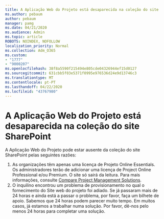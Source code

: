 ```yaml
---
title: A Aplicação Web do Projeto está desaparecida na coleção do site SharePoint
ms.author: pebaum
author: pebaum
manager: pamg
ms.date: 04/21/2020
ms.audience: Admin
ms.topic: article
ROBOTS: NOINDEX, NOFOLLOW
localization_priority: Normal
ms.collection: Adm_O365
ms.custom:
- "1777"
- "9000207"
ms.openlocfilehash: 38f8a5590f215494e805cde04326944ef15d0127
ms.sourcegitcommit: 631cbb5f03e5371f0995e976536d24e9d13746c3
ms.translationtype: MT
ms.contentlocale: pt-PT
ms.lasthandoff: 04/22/2020
ms.locfileid: "43767980"
---
```

# <a name="project-web-app-is-missing-from-the-sharepoint-site-collection"></a>A Aplicação Web do Projeto está desaparecida na coleção do site SharePoint

A Aplicação Web do Projeto pode estar ausente da coleção do site SharePoint pelas seguintes razões:

1. As organizações têm apenas uma licença de Projeto Online Essentials. Os administradores terão de adicionar uma licença de Project Online Professional e/ou Premium. O site só sairá da leitura. Para mais informações, consulte [Compare Project Management Solutions](https://products.office.com/project/compare-microsoft-project-management-software?tab=1).
2. O inquilino encontrou um problema de provisionamento no qual o fornecimento do Site web do projeto foi adiado. Se já passaram mais de 24 horas e ainda está a passar o problema, por favor, faça um bilhete de apoio. Sabemos que 24 horas podem parecer muito tempo. Em muitos casos, já estamos a trabalhar numa solução. Por favor, dê-nos pelo menos 24 horas para completar uma solução.
